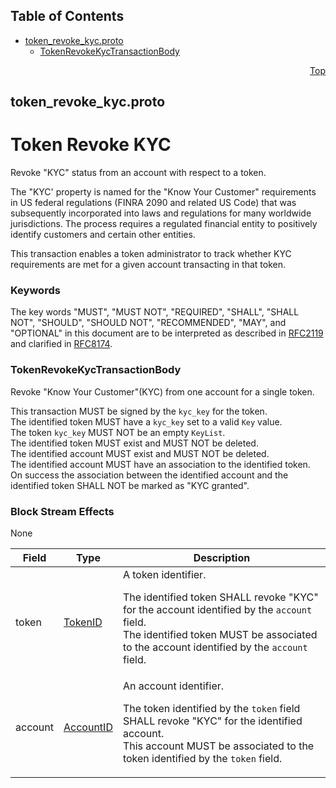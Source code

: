 ## Table of Contents

- [token_revoke_kyc.proto](#token_revoke_kyc-proto)
    - [TokenRevokeKycTransactionBody](#proto-TokenRevokeKycTransactionBody)
  



<a name="token_revoke_kyc-proto"></a>
<p align="right"><a href="#top">Top</a></p>

## token_revoke_kyc.proto
# Token Revoke KYC
Revoke "KYC" status from an account with respect to a token.

The "KYC' property is named for the "Know Your Customer" requirements in
US federal regulations (FINRA 2090 and related US Code) that was subsequently
incorporated into laws and regulations for many worldwide jurisdictions.
The process requires a regulated financial entity to positively identify
customers and certain other entities.

This transaction enables a token administrator to track whether KYC
requirements are met for a given account transacting in that token.

### Keywords
The key words "MUST", "MUST NOT", "REQUIRED", "SHALL", "SHALL NOT",
"SHOULD", "SHOULD NOT", "RECOMMENDED", "MAY", and "OPTIONAL" in this
document are to be interpreted as described in
[RFC2119](https://www.ietf.org/rfc/rfc2119) and clarified in
[RFC8174](https://www.ietf.org/rfc/rfc8174).


<a name="proto-TokenRevokeKycTransactionBody"></a>

### TokenRevokeKycTransactionBody
Revoke "Know Your Customer"(KYC) from one account for a single token.

This transaction MUST be signed by the `kyc_key` for the token.<br/>
The identified token MUST have a `kyc_key` set to a valid `Key` value.<br/>
The token `kyc_key` MUST NOT be an empty `KeyList`.<br/>
The identified token MUST exist and MUST NOT be deleted.<br/>
The identified account MUST exist and MUST NOT be deleted.<br/>
The identified account MUST have an association to the identified token.<br/>
On success the association between the identified account and the identified
token SHALL NOT be marked as "KYC granted".

### Block Stream Effects
None


| Field | Type | Description |
| ----- | ---- | ----------- |
| token | [TokenID](#proto-TokenID) | A token identifier. <p> The identified token SHALL revoke "KYC" for the account identified by the `account` field.<br/> The identified token MUST be associated to the account identified by the `account` field. |
| account | [AccountID](#proto-AccountID) | An account identifier. <p> The token identified by the `token` field SHALL revoke "KYC" for the identified account.<br/> This account MUST be associated to the token identified by the `token` field. |





 <!-- end messages -->

 <!-- end enums -->

 <!-- end HasExtensions -->

 <!-- end services -->



